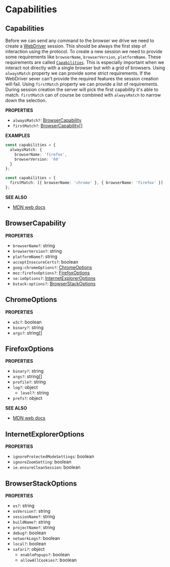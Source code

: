# Capabilities

## Capabilities

Before we can send any command to the browser we drive we need to create a [WebDriver](https://www.w3.org/TR/webdriver) session.
This should be always the first step of interaction using the protocol.
To create a new session we need to provide some requirements like `browserName`, `browserVersion`, `platformName`.
These requirements are called [`Capabilities`](https://developer.mozilla.org/en-US/docs/Web/WebDriver/Capabilities).
This is especially important when we interact not directly with a single browser but with a grid of browsers.
Using `alwaysMatch` property we can provide some strict requirements.
If the WebDriver sever can't provide the required features the session creation will fail.
Using `firstMatch` property we can provide a list of requirements.
During session creation the server will pick the first capability it's able to match.
`firstMatch` can of course be combined with `alwaysMatch` to narrow down the selection.

**PROPERTIES**

- `alwaysMatch?`: [BrowserCapability](#browsercapability)
- `firstMatch?`: [BrowserCapability](#browsercapability)[]

**EXAMPLES**

```typescript
const capabilities = {
  alwaysMatch: {
    browserName: 'firefox',
    browserVersion: '60'
  }
};
```

```typescript
const capabilities = {
  firstMatch: [{ browserName: 'chrome' }, { browserName: 'firefox' }]
};
```

**SEE ALSO**

- [MDN web docs](https://developer.mozilla.org/en-US/docs/Web/WebDriver/Capabilities)

## BrowserCapability

**PROPERTIES**

- `browserName?`: string
- `browserVersion?`: string
- `platformName?`: string
- `acceptInsecureCerts?`: boolean
- `goog:chromeOptions?`: [ChromeOptions](#chromeoptions)
- `moz:firefoxOptions?`: [FirefoxOptions](#firefoxoptions)
- `se:ieOptions?`: [InternetExplorerOptions](#internetexploreroptions)
- `bstack:options?`: [BrowserStackOptions](#browserstackoptions)

## ChromeOptions

**PROPERTIES**

- `w3c?`: boolean
- `binary?`: string
- `args?`: string[]

## FirefoxOptions

**PROPERTIES**

- `binary?`: string
- `args?`: string[]
- `profile?`: string
- `log?`: object
  - `level?`: string
- `prefs?`: object

**SEE ALSO**

- [MDN web docs](https://developer.mozilla.org/en-US/docs/Web/WebDriver/Capabilities/firefoxOptions)

## InternetExplorerOptions

**PROPERTIES**

- `ignoreProtectedModeSettings`: boolean
- `ignoreZoomSetting`: boolean
- `ie.ensureCleanSession`: boolean

## BrowserStackOptions

**PROPERTIES**

- `os?`: string
- `osVersion?`: string
- `sessionName?`: string
- `buildName?`: string
- `projectName?`: string
- `debug?`: boolean
- `networkLogs?`: boolean
- `local?`: boolean
- `safari?`: object
  - `enablePopups?`: boolean
  - `allowAllCookies?`: boolean
